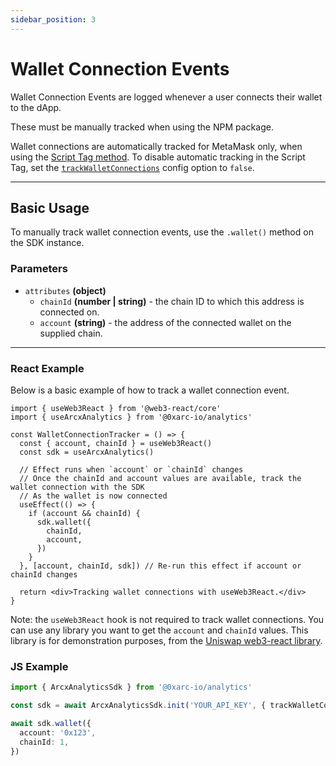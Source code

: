 ```yaml
---
sidebar_position: 3
---
```


# Wallet Connection Events

Wallet Connection Events are logged whenever a user connects their wallet to the dApp.

These must be manually tracked when using the NPM package.

Wallet connections are automatically tracked for MetaMask only, when using the [Script Tag method](/installation/installation-script). To disable automatic tracking in the Script Tag, set the [`trackWalletConnections`](/tracking/automatic#configuration-options) config option to `false`.

---

## Basic Usage

To manually track wallet connection events, use the `.wallet()` method on the SDK instance.

### Parameters

- `attributes` **(object)**
  - `chainId` **(number | string)** - the chain ID to which this address is connected on.
  - `account` **(string)** - the address of the connected wallet on the supplied chain.

---

### React Example

Below is a basic example of how to track a wallet connection event.

```tsx
import { useWeb3React } from '@web3-react/core'
import { useArcxAnalytics } from '@0xarc-io/analytics'

const WalletConnectionTracker = () => {
  const { account, chainId } = useWeb3React()
  const sdk = useArcxAnalytics()

  // Effect runs when `account` or `chainId` changes
  // Once the chainId and account values are available, track the wallet connection with the SDK
  // As the wallet is now connected
  useEffect(() => {
    if (account && chainId) {
      sdk.wallet({
        chainId,
        account,
      })
    }
  }, [account, chainId, sdk]) // Re-run this effect if account or chainId changes

  return <div>Tracking wallet connections with useWeb3React.</div>
}
```

Note: the `useWeb3React` hook is not required to track wallet connections. You can use any library you want to get the `account` and `chainId` values. This library is for demonstration purposes, from the [Uniswap web3-react library](https://github.com/Uniswap/web3-react).

### JS Example

```ts
import { ArcxAnalyticsSdk } from '@0xarc-io/analytics'

const sdk = await ArcxAnalyticsSdk.init('YOUR_API_KEY', { trackWalletConnections: false })

await sdk.wallet({
  account: '0x123',
  chainId: 1,
})
```
